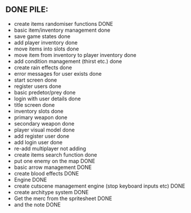 
## DONE PILE:
- create items randomiser functions DONE
- basic item/inventory management done
- save game states done
- add player inventory done
- move items into slots done
- move item from inventory to player inventory done
- add condition management (thirst etc.) done
- create rain effects done
- error messages for user exists done
- start screen done
- register users done
- basic predetor/prey done
- login with user details done
- title screen done
- inventory slots done
- primary weapon done
- secondary weapon done
- player visual model done
- add register user done
- add login user done
- re-add multiplayer not adding
- create items search function done
- put one enemy on the map DONE
- basic arrow management DONE
- create blood effects DONE
- Engine DONE
- create cutscene management engine (stop keyboard inputs etc) DONE
- create architype system DONE
- Get the merc from the spritesheet DONE
- and the note DONE
